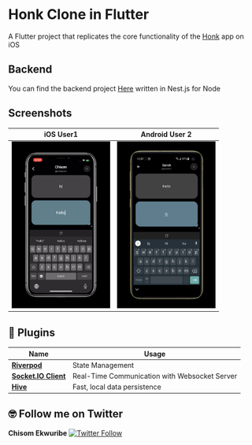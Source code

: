 # Honk Clone in Flutter

A Flutter project that replicates the core functionality of the [Honk](https://honk.me/) app on iOS


## Backend

You can find the backend project [Here](https://github.com/SanchezQb/honk-clone-nestjs) written in Nest.js for Node


## Screenshots

| iOS User1 | Android User 2 |
|------|-------|
|<img src="screenshots/ios.png" width="200">|<img src="screenshots/android.png" width="200">|

## 🔌 Plugins
| Name | Usage |
|------|-------|
|[**Riverpod**](https://riverpod.dev)| State Management|
|[**Socket.IO Client**](https://pub.dev/packages/socket_io_client)| Real-Time Communication with Websocket Server|
|[**Hive**](https://docs.hivedb.dev/#/)| Fast, local data persistence|


## 🤓 Follow me on Twitter
**Chisom Ekwuribe** [![Twitter Follow](https://img.shields.io/twitter/follow/root_sanchez.svg?style=social)](https://twitter.com/root_sanchez)